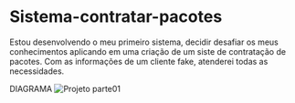 # Sistema-contratar-pacotes
Estou desenvolvendo o meu primeiro sistema, decidir desafiar os meus conhecimentos aplicando em uma criação de um siste de contratação de pacotes.
Com as informações de um cliente fake, atenderei todas as necessidades. 

DIAGRAMA ![Projeto parte01](https://user-images.githubusercontent.com/87045491/166255816-92a5498d-c8c8-4a47-90c0-d52ad825282b.png)
